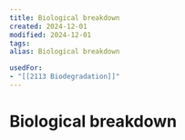 ```yaml
---
title: Biological breakdown
created: 2024-12-01
modified: 2024-12-01
tags: 
alias: Biological breakdown

usedFor:
- "[[2113 Biodegradation]]"
---
```

# Biological breakdown
